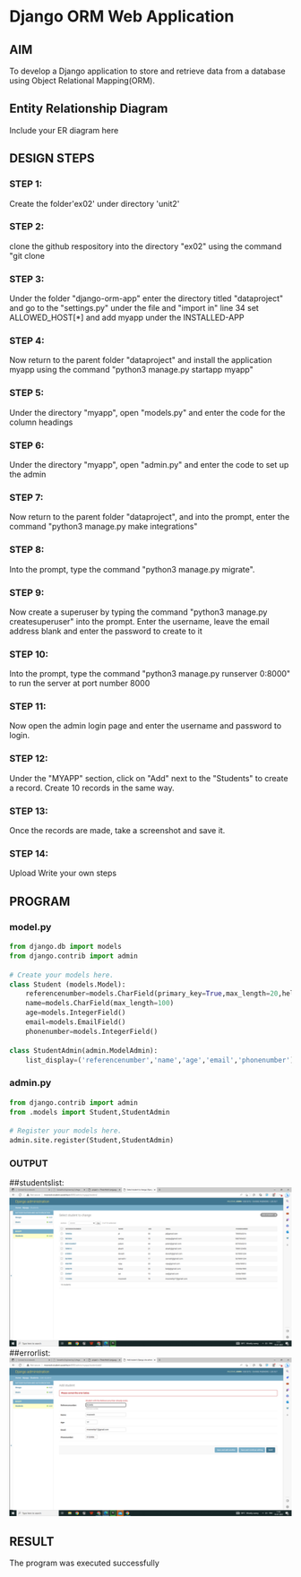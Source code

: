 # Django ORM Web Application

## AIM
To develop a Django application to store and retrieve data from a database using Object Relational Mapping(ORM).

## Entity Relationship Diagram

Include your ER diagram here

## DESIGN STEPS

### STEP 1:
Create the folder'ex02' under directory 'unit2'

### STEP 2:
 clone the github respository into the directory "ex02" using the command "git clone <url>

### STEP 3:
Under the folder "django-orm-app" enter the directory titled "dataproject" and go to the "settings.py" under the file and "import in" line 34 set ALLOWED_HOST[*] and add myapp under the INSTALLED-APP

### STEP 4:
Now return to the parent folder "dataproject" and install the application myapp using the command "python3 manage.py startapp myapp"

### STEP 5:
Under the directory "myapp", open "models.py" and enter the code for the column headings 

### STEP 6:
Under the directory "myapp", open "admin.py" and enter the code to set up the admin 

### STEP 7:
Now return to the parent folder "dataproject", and into the prompt, enter the command "python3 manage.py make integrations"

### STEP 8: 
Into the prompt, type the command "python3 manage.py migrate".

### STEP 9: 
Now create a superuser by typing the command "python3 manage.py createsuperuser" into the prompt. Enter the username, leave the email address blank and enter the password to create to it

### STEP 10:
Into the prompt, type the command "python3 manage.py runserver 0:8000" to run the server at port number 8000

### STEP 11:
Now open the admin login page and enter the username and password to login.

### STEP 12:
Under the "MYAPP" section, click on "Add" next to the "Students" to create a record. Create 10 records in the same way.

### STEP 13:
Once the records are made, take a screenshot and save it.

### STEP 14:
Upload
Write your own steps

## PROGRAM

### model.py
```py
from django.db import models
from django.contrib import admin

# Create your models here.
class Student (models.Model):
    referencenumber=models.CharField(primary_key=True,max_length=20,help_text="reference number")
    name=models.CharField(max_length=100)
    age=models.IntegerField()
    email=models.EmailField()
    phonenumber=models.IntegerField()

class StudentAdmin(admin.ModelAdmin):
    list_display=('referencenumber','name','age','email','phonenumber')
```

### admin.py
```py
from django.contrib import admin
from .models import Student,StudentAdmin

# Register your models here.
admin.site.register(Student,StudentAdmin)
```

### OUTPUT

##studentslist:
![studentslist](studentslist.png)
##errorlist:
![errorlist](primarykeyerror.png)


## RESULT
The program was executed successfully